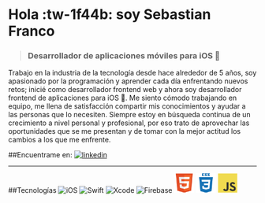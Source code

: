 # Hola :tw-1f44b: soy Sebastian Franco 
> ###  Desarrollador de aplicaciones móviles para iOS 🍎

Trabajo en la industria de la tecnología desde hace alrededor de 5 años, soy apasionado por la programación y aprender cada día enfrentando nuevos retos; inicié como desarrollador frontend web y ahora soy desarrollador frontend de aplicaciones para iOS 🍎.
Me siento cómodo trabajando en equipo, me llena de satisfacción compartir mis conocimientos y ayudar a las personas que lo necesiten.
Siempre estoy en búsqueda continua de un crecimiento a nivel personal y profesional, por eso trato de aprovechar las oportunidades que se me presentan y de tomar con la mejor actitud los cambios a los que me enfrente.

##Encuentrame en:
[![linkedin](https://camo.githubusercontent.com/4697f008e5a9f008703c73872c429bb80d832fa9138abdc9f09daf47bade5575/68747470733a2f2f696d672e736869656c64732e696f2f62616467652f4c696e6b6564496e2d626c75653f6c6f676f3d6c696e6b6564696e266c6f676f436f6c6f723d7768697465267374796c653d666f722d7468652d6261646765)](https://www.linkedin.com/in/jhoanse-dev/)


------------

##Tecnologías
![iOS](https://camo.githubusercontent.com/7aa6f188ecd366be0f995ae16ab8617467a320d315a5e659264acac3961bdb0b/68747470733a2f2f696d672e736869656c64732e696f2f62616467652f694f532d3939393939393f7374796c653d666f722d7468652d6261646765266c6f676f3d6170706c65266c6f676f436f6c6f723d7768697465266c6162656c436f6c6f723d313031303130 "iOS") ![Swift](https://camo.githubusercontent.com/1a6d54350dbd2b42474f9a4f10793547151d53e46c900754b16fdac2faadc5e4/68747470733a2f2f696d672e736869656c64732e696f2f62616467652f53776966742d4641373334333f7374796c653d666f722d7468652d6261646765266c6f676f3d7377696674266c6f676f436f6c6f723d7768697465266c6162656c436f6c6f723d313031303130 "Swift") ![Xcode](https://camo.githubusercontent.com/a9e4bcd0da2983b5d324ba1904022a6629b047853a0a470973e105aa8ea6eedd/68747470733a2f2f696d672e736869656c64732e696f2f62616467652f58636f64652d3135373546393f7374796c653d666f722d7468652d6261646765266c6f676f3d78636f6465266c6f676f436f6c6f723d7768697465266c6162656c436f6c6f723d313031303130 "Xcode") ![Firebase](https://camo.githubusercontent.com/b7e7c7218cc77dda60dd84552ffe0f10ce4f035dd7e67e888df2e8d906e478cb/68747470733a2f2f696d672e736869656c64732e696f2f62616467652f46697265626173652d4646434132383f7374796c653d666f722d7468652d6261646765266c6f676f3d6669726562617365266c6f676f436f6c6f723d7768697465266c6162656c436f6c6f723d313031303130 "Firebase")
<img src="https://raw.githubusercontent.com/devicons/devicon/master/icons/html5/html5-original.svg" title="HTML5" alt="HTML" width="40" height="40"/>&nbsp;<img src="https://raw.githubusercontent.com/devicons/devicon/master/icons/css3/css3-plain-wordmark.svg"  title="CSS3" alt="CSS" width="40" height="40"/>&nbsp;<img src="https://raw.githubusercontent.com/devicons/devicon/master/icons/javascript/javascript-original.svg" title="JavaScript" alt="JavaScript" width="40" height="40"/>&nbsp;

